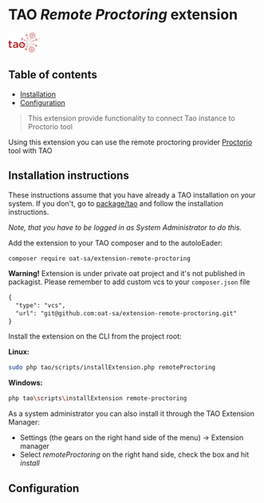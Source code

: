 <!--
EXTENSION_NAME = remoteProctoring
REPOSITORY_NAME = extension-remote-proctoring
-->

# TAO _Remote Proctoring_ extension

![TAO Logo](https://github.com/oat-sa/taohub-developer-guide/raw/master/resources/tao-logo.png)

## Table of contents
 - [Installation](#installation-instructions)
 - [Configuration](##Configuration)

> This extension provide functionality to connect Tao instance to Proctorio tool

Using this extension you can use the remote proctoring provider [Proctorio](https://proctorio.com) tool with TAO

## Installation instructions

These instructions assume that you have already a TAO installation on your system. If you don't, go to
[package/tao](https://github.com/oat-sa/package-tao) and follow the installation instructions.

_Note, that you have to be logged in as System Administrator to do this._

Add the extension to your TAO composer and to the autoloEader:
```bash
composer require oat-sa/extension-remote-proctoring
```

__Warning!__ Extension is under private oat project and it's not published in packagist. 
Please remember to add custom vcs to your `composer.json` file

```
{
  "type": "vcs",
  "url": "git@github.com:oat-sa/extension-remote-proctoring.git"
}
```

Install the extension on the CLI from the project root:

**Linux:**
```bash
sudo php tao/scripts/installExtension.php remoteProctoring
```

**Windows:**
```bash
php tao\scripts\installExtension remote-proctoring
```

As a system administrator you can also install it through the TAO Extension Manager:
- Settings (the gears on the right hand side of the menu) -> Extension manager
- Select _remoteProctoring_ on the right hand side, check the box and hit _install_



<!-- Not all of the blocks below are applicable for any repository, please remove those that aren't -->

## Configuration

